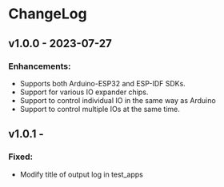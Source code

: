 # ChangeLog

## v1.0.0 - 2023-07-27

### Enhancements:

* Supports both Arduino-ESP32 and ESP-IDF SDKs.
* Support for various IO expander chips.
* Support to control individual IO in the same way as Arduino
* Support to control multiple IOs at the same time.

## v1.0.1 -

### Fixed:

* Modify title of output log in test_apps
